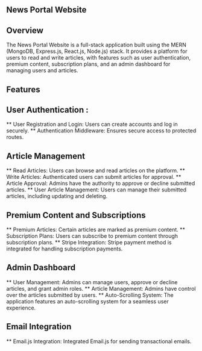 
## News Portal Website
## Overview
The News Portal Website is a full-stack application built using the MERN (MongoDB, Express.js, React.js, Node.js) stack. It provides a platform for users to read and write articles, with features such as user authentication, premium content, subscription plans, and an admin dashboard for managing users and articles.

## Features
## User Authentication : 
** User Registration and Login: Users can create accounts and log in securely.
** Authentication Middleware: Ensures secure access to protected routes.

## Article Management
** Read Articles: Users can browse and read articles on the platform.
** Write Articles: Authenticated users can submit articles for approval.
** Article Approval: Admins have the authority to approve or decline submitted articles.
** User Article Management: Users can manage their submitted articles, including updating and deleting.
## Premium Content and Subscriptions
** Premium Articles: Certain articles are marked as premium content.
** Subscription Plans: Users can subscribe to premium content through subscription plans.
** Stripe Integration: Stripe payment method is integrated for handling subscription payments.
## Admin Dashboard
** User Management: Admins can manage users, approve or decline articles, and grant admin roles.
** Article Management: Admins have control over the articles submitted by users.
** Auto-Scrolling System: The application features an auto-scrolling system for a seamless user experience.
## Email Integration
** Email.js Integration: Integrated Email.js for sending transactional emails.
